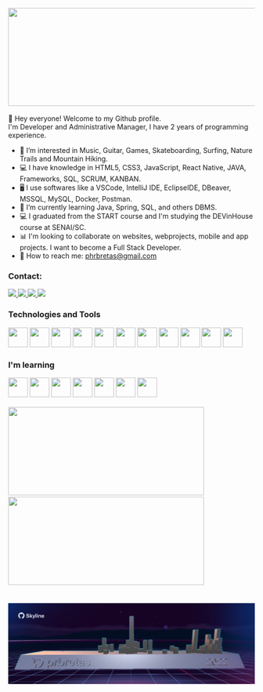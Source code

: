   
  <img style="width: 1000px;
           height: 200px;
            position: top center;" src="https://i.gifer.com/origin/37/376a66dacbd417010b5eda0d46ada276.gif"/>
            
👋 Hey everyone! Welcome to my Github profile.
 <br>
 I'm Developer and Administrative Manager, I have 2 years of programming experience.

- 🤩 I’m interested in Music, Guitar, Games, Skateboarding, Surfing, Nature Trails and Mountain Hiking.
- 💻 I have knowledge in HTML5, CSS3, JavaScript, React Native, JAVA, Frameworks, SQL, SCRUM, KANBAN.
- 🖥️ I use softwares like a VSCode, IntelliJ IDE, EclipseIDE, DBeaver, MSSQL, MySQL, Docker, Postman.
- 🌱 I’m currently learning Java, Spring, SQL, and others DBMS.
- 💻 I graduated from the START<tech> course and I'm studying the DEVinHouse course at SENAI/SC.
- 📊 I'm looking to collaborate on websites, webprojects, mobile and app projects. I want to become a Full Stack Developer.
- 📨 How to reach me: phrbretas@gmail.com

### Contact:
<div>
  <a href = "mailto:phrbretas@gmail.com">
<img src="https://img.shields.io/badge/Gmail-D14836?style=for-the-badge&logo=gmail&logoColor=white">
</a>
  
<a href="https://www.linkedin.com/in/phrbretas" target="_blank">
<img src="https://img.shields.io/badge/-LinkedIn-%230077B5?style=for-the-badge&logo=linkedin&logoColor=white">
</a>  
 
<a href="https://instagram.com/prbretas" target="_blank">
<img src="https://img.shields.io/badge/-Instagram-%23E4405F?style=for-the-badge&logo=instagram&logoColor=white">
</a>

<a href = "https://bitbucket.org/prbretas/" target="_blank">
<img src="https://img.shields.io/badge/Bitbucket-330F63?style=for-the-badge&logo=bitbucket&logoColor=white">
</a>
</div>

### Technologies and Tools
<div class="display:"flex";>
<img width="40" height="40" src="https://cdn.jsdelivr.net/gh/devicons/devicon/icons/html5/html5-original-wordmark.svg" />
<img width="40" height="40" src="https://cdn.jsdelivr.net/gh/devicons/devicon/icons/css3/css3-original-wordmark.svg" />
<img width="40" height="40" src="https://cdn.jsdelivr.net/gh/devicons/devicon/icons/javascript/javascript-original.svg" />
<img width="40" height="40" src="https://cdn.jsdelivr.net/gh/devicons/devicon/icons/bootstrap/bootstrap-original-wordmark.svg" />      
<img width="40" height="40" src="https://cdn.jsdelivr.net/gh/devicons/devicon/icons/bulma/bulma-plain.svg" />                                                 
<img width="40" height="40" src="https://cdn.jsdelivr.net/gh/devicons/devicon/icons/canva/canva-original.svg" />
<img width="40" height="40" src="https://cdn.jsdelivr.net/gh/devicons/devicon/icons/codepen/codepen-plain.svg" />
<img width="40" height="40" src="https://cdn.jsdelivr.net/gh/devicons/devicon/icons/visualstudio/visualstudio-plain.svg" />
<img width="40" height="40" src="https://cdn.jsdelivr.net/gh/devicons/devicon/icons/github/github-original-wordmark.svg" /> 
<img width="40" height="40" src="https://cdn.jsdelivr.net/gh/devicons/devicon/icons/bitbucket/bitbucket-original.svg" />
<img width="40" height="40" src="https://cdn.jsdelivr.net/gh/devicons/devicon/icons/react/react-original-wordmark.svg" />    
</div>
                                                                                                                                  
### I'm learning
<div class="display:"flex";>                                                                                                        
<img width="40" height="40" src="https://cdn.jsdelivr.net/gh/devicons/devicon/icons/java/java-original-wordmark.svg" />
<img width="40" height="40" src="https://cdn.jsdelivr.net/gh/devicons/devicon/icons/csharp/csharp-original.svg" />
<img width="40" height="40" src="https://cdn.jsdelivr.net/gh/devicons/devicon/icons/dotnetcore/dotnetcore-original.svg" />
<img  width="40" height="40" src="https://cdn.jsdelivr.net/gh/devicons/devicon/icons/microsoftsqlserver/microsoftsqlserver-plain-wordmark.svg" />
<img  width="40" height="40" src="https://cdn.jsdelivr.net/gh/devicons/devicon/icons/apache/apache-original-wordmark.svg" />
<img width="40" height="40" src="https://cdn.jsdelivr.net/gh/devicons/devicon/icons/docker/docker-original-wordmark.svg" />
<img width="40" height="40" src="https://cdn.jsdelivr.net/gh/devicons/devicon/icons/intellij/intellij-original-wordmark.svg" />             
</div>    
          <br>                  
<div>
<a href="https://github.com/prbretas">
<img height="180em" width="400em" src="https://github-readme-stats.vercel.app/api/top-langs/?username=prbretas&layout=compact&langs_count=7&theme=dracula"/>
<img height="180em" width="400em" src="https://github-readme-stats.vercel.app/api?username=prbretas&show_icons=true&theme=dracula&include_all_commits=true&count_private=true"/>
 </div>
  
  <br>
  <br>
  <img src="skyline github.png">
 
